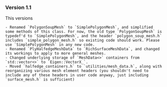 


### Version 1.1

This versions 

    - Renamed `PolygonSoupMesh` to `SimplePolygonMesh`, and simplified some methods of this class. For now, the old type `PolygonSoupMesh` is typedef'd to `SimplePolygonMesh`, and the header `polygon_soup_mesh.h` includes `simple_polygon_mesh.h` so existing code should work. Please use `SimplePolygonMesh` in any new code.
    - Renamed `PlyHalfedgeMeshData` to `RichSurfaceMeshData`, and changed its workings to apply to more general meshes.
    - Changed underlying storage of `MeshData<>` containers from `std::vector<>` to `Eigen::VectorX_`.
    - Moved `halfedge_containers.h` to `utilities/mesh_data.h`, along with reorganizing various mesh element headers (you shouldn't need to include any of these headers in user code anyway, just including `surface_mesh.h` is sufficient)
